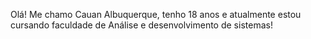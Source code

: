 Olá! Me chamo Cauan Albuquerque, tenho 18 anos e atualmente estou cursando faculdade de Análise e desenvolvimento de sistemas!
